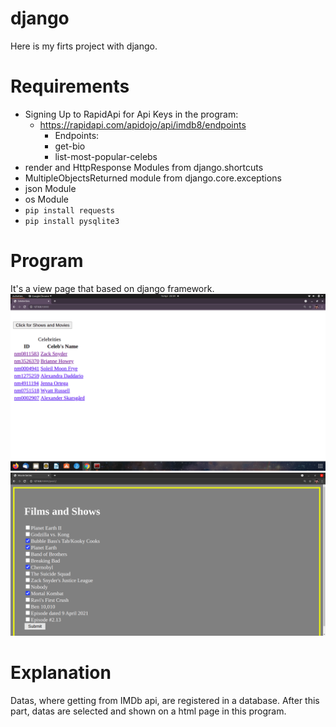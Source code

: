# django

Here is my firts project with django. 

# Requirements

- Signing Up to RapidApi for Api Keys in the program:
  * https://rapidapi.com/apidojo/api/imdb8/endpoints
    - Endpoints:
    - get-bio
    - list-most-popular-celebs
- render and HttpResponse Modules from django.shortcuts
- MultipleObjectsReturned module from django.core.exceptions
- json Module
- os Module
- `pip install requests`
- `pip install pysqlite3`

# Program

It's a view page that based on django framework.
![](https://github.com/BasakUlker/django/blob/main/Screenshot%20from%202021-04-16%2023-54-36.png)
![](https://github.com/BasakUlker/django/blob/main/Screenshot%20from%202021-04-09%2001-56-36.png)

# Explanation

Datas, where getting from IMDb api, are registered in a database. After this part, datas are selected and shown on a html page in this program.
